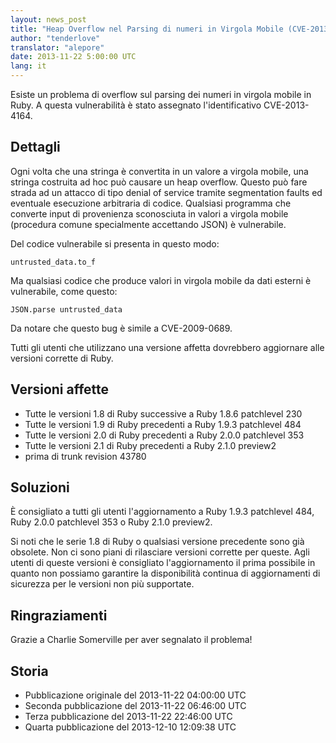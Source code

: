 ```yaml
---
layout: news_post
title: "Heap Overflow nel Parsing di numeri in Virgola Mobile (CVE-2013-4164)"
author: "tenderlove"
translator: "alepore"
date: 2013-11-22 5:00:00 UTC
lang: it
---
```


Esiste un problema di overflow sul parsing dei numeri in virgola mobile in Ruby.
A questa vulnerabilità è stato assegnato l'identificativo CVE-2013-4164.

## Dettagli

Ogni volta che una stringa è convertita in un valore a virgola mobile, una
stringa costruita ad hoc può causare un heap overflow.  Questo può fare strada
ad un attacco di tipo denial of service tramite segmentation faults ed eventuale
esecuzione arbitraria di codice.  Qualsiasi programma che converte input di
provenienza sconosciuta in valori a virgola mobile (procedura comune
specialmente accettando JSON) è vulnerabile.

Del codice vulnerabile si presenta in questo modo:

    untrusted_data.to_f

Ma qualsiasi codice che produce valori in virgola mobile da dati esterni è
vulnerabile, come questo:

    JSON.parse untrusted_data

Da notare che questo bug è simile a CVE-2009-0689.

Tutti gli utenti che utilizzano una versione affetta dovrebbero aggiornare alle
versioni corrette di Ruby.

## Versioni affette

* Tutte le versioni 1.8 di Ruby successive a Ruby 1.8.6 patchlevel 230
* Tutte le versioni 1.9 di Ruby precedenti a Ruby 1.9.3 patchlevel 484
* Tutte le versioni 2.0 di Ruby precedenti a Ruby 2.0.0 patchlevel 353
* Tutte le versioni 2.1 di Ruby precedenti a Ruby 2.1.0 preview2
* prima di trunk revision 43780

## Soluzioni

È consigliato a tutti gli utenti l'aggiornamento a Ruby 1.9.3 patchlevel 484,
Ruby 2.0.0 patchlevel 353 o Ruby 2.1.0 preview2.

Si noti che le serie 1.8 di Ruby o qualsiasi versione precedente sono già
obsolete.  Non ci sono piani di rilasciare versioni corrette per queste.  Agli
utenti di queste versioni è consigliato l'aggiornamento il prima possibile in
quanto non possiamo garantire la disponibilità continua di aggiornamenti di
sicurezza per le versioni non più supportate.

## Ringraziamenti

Grazie a Charlie Somerville per aver segnalato il problema!

## Storia

* Pubblicazione originale del 2013-11-22 04:00:00 UTC
* Seconda pubblicazione del 2013-11-22 06:46:00 UTC
* Terza pubblicazione del 2013-11-22 22:46:00 UTC
* Quarta pubblicazione del 2013-12-10 12:09:38 UTC
